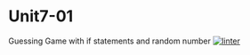 # Unit7-01
Guessing Game with if statements and random number
[![linter](https://github.com/Emily-Jette/Unit7-01/workflows/linter/badge.svg)](https://github.com/marketplace/actions/super-linter)
